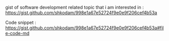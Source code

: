 gist of software development related topic that i am interested in : https://gist.github.com/shkodam/998e1a67e52724f9e0e9f206cef4b53a

Code snippet : https://gist.github.com/shkodam/998e1a67e52724f9e0e9f206cef4b53a#file-code-md
